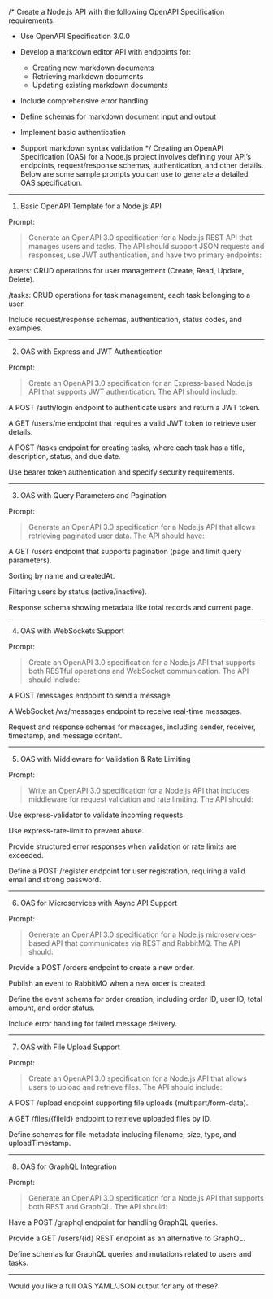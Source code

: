 
/*
Create a Node.js API with the following OpenAPI Specification requirements:

- Use OpenAPI Specification 3.0.0
- Develop a markdown editor API with endpoints for:
  - Creating new markdown documents
  - Retrieving markdown documents
  - Updating existing markdown documents

- Include comprehensive error handling
- Define schemas for markdown document input and output
- Implement basic authentication
- Support markdown syntax validation
*/
Creating an OpenAPI Specification (OAS) for a Node.js project involves defining your API’s endpoints, request/response schemas, authentication, and other details. Below are some sample prompts you can use to generate a detailed OAS specification.


---

1. Basic OpenAPI Template for a Node.js API

Prompt:

> Generate an OpenAPI 3.0 specification for a Node.js REST API that manages users and tasks. The API should support JSON requests and responses, use JWT authentication, and have two primary endpoints:

/users: CRUD operations for user management (Create, Read, Update, Delete).

/tasks: CRUD operations for task management, each task belonging to a user.


Include request/response schemas, authentication, status codes, and examples.




---

2. OAS with Express and JWT Authentication

Prompt:

> Create an OpenAPI 3.0 specification for an Express-based Node.js API that supports JWT authentication. The API should include:

A POST /auth/login endpoint to authenticate users and return a JWT token.

A GET /users/me endpoint that requires a valid JWT token to retrieve user details.

A POST /tasks endpoint for creating tasks, where each task has a title, description, status, and due date.

Use bearer token authentication and specify security requirements.





---

3. OAS with Query Parameters and Pagination

Prompt:

> Generate an OpenAPI 3.0 specification for a Node.js API that allows retrieving paginated user data. The API should have:

A GET /users endpoint that supports pagination (page and limit query parameters).

Sorting by name and createdAt.

Filtering users by status (active/inactive).

Response schema showing metadata like total records and current page.





---

4. OAS with WebSockets Support

Prompt:

> Create an OpenAPI 3.0 specification for a Node.js API that supports both RESTful operations and WebSocket communication. The API should include:

A POST /messages endpoint to send a message.

A WebSocket /ws/messages endpoint to receive real-time messages.

Request and response schemas for messages, including sender, receiver, timestamp, and message content.





---

5. OAS with Middleware for Validation & Rate Limiting

Prompt:

> Write an OpenAPI 3.0 specification for a Node.js API that includes middleware for request validation and rate limiting. The API should:

Use express-validator to validate incoming requests.

Use express-rate-limit to prevent abuse.

Provide structured error responses when validation or rate limits are exceeded.

Define a POST /register endpoint for user registration, requiring a valid email and strong password.





---

6. OAS for Microservices with Async API Support

Prompt:

> Generate an OpenAPI 3.0 specification for a Node.js microservices-based API that communicates via REST and RabbitMQ. The API should:

Provide a POST /orders endpoint to create a new order.

Publish an event to RabbitMQ when a new order is created.

Define the event schema for order creation, including order ID, user ID, total amount, and order status.

Include error handling for failed message delivery.





---

7. OAS with File Upload Support

Prompt:

> Create an OpenAPI 3.0 specification for a Node.js API that allows users to upload and retrieve files. The API should include:

A POST /upload endpoint supporting file uploads (multipart/form-data).

A GET /files/{fileId} endpoint to retrieve uploaded files by ID.

Define schemas for file metadata including filename, size, type, and uploadTimestamp.





---

8. OAS for GraphQL Integration

Prompt:

> Generate an OpenAPI 3.0 specification for a Node.js API that supports both REST and GraphQL. The API should:

Have a POST /graphql endpoint for handling GraphQL queries.

Provide a GET /users/{id} REST endpoint as an alternative to GraphQL.

Define schemas for GraphQL queries and mutations related to users and tasks.





---

Would you like a full OAS YAML/JSON output for any of these?

